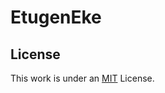 # EtugenEke

## License
This work is under an [MIT](https://choosealicense.com/licenses/mit/) License.